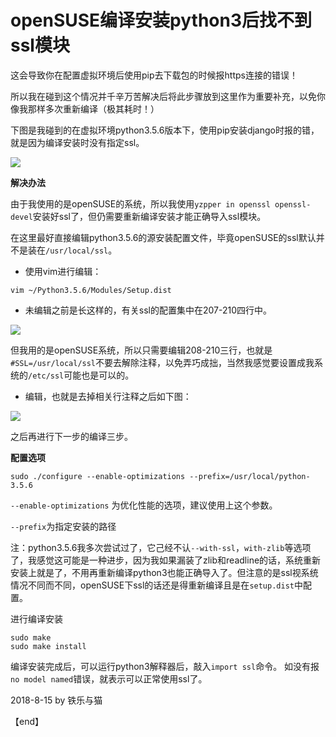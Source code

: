 # openSUSE编译安装python3后找不到ssl模块

这会导致你在配置虚拟环境后使用pip去下载包的时候报https连接的错误！

所以我在碰到这个情况并千辛万苦解决后将此步骤放到这里作为重要补充，以免你像我那样多次重新编译（极其耗时！）

下图是我碰到的在虚拟环境python3.5.6版本下，使用pip安装django时报的错，就是因为编译安装时没有指定ssl。

![](https://www.tielemao.com/wp-content/uploads/2018/08/pip-in-django-ssl.jpg)

**解决办法**

由于我使用的是openSUSE的系统，所以我使用`yzpper in openssl openssl-devel`安装好ssl了，但仍需要重新编译安装才能正确导入ssl模块。

在这里最好直接编辑python3.5.6的源安装配置文件，毕竟openSUSE的ssl默认并不是装在`/usr/local/ssl`。

* 使用vim进行编辑：

`vim ~/Python3.5.6/Modules/Setup.dist`

* 未编辑之前是长这样的，有关ssl的配置集中在207-210四行中。

![](https://www.tielemao.com/wp-content/uploads/2018/08/python3-setup-ssl.jpg)

但我用的是openSUSE系统，所以只需要编辑208-210三行，也就是`#SSL=/usr/local/ssl`不要去解除注释，以免弄巧成拙，当然我感觉要设置成我系统的`/etc/ssl`可能也是可以的。

* 编辑，也就是去掉相关行注释之后如下图：

![](https://www.tielemao.com/wp-content/uploads/2018/08/opensuse-python3-ssl.jpg)

之后再进行下一步的编译三步。

**配置选项**

`sudo ./configure --enable-optimizations --prefix=/usr/local/python-3.5.6`

`--enable-optimizations` 为优化性能的选项，建议使用上这个参数。

`--prefix`为指定安装的路径

注：python3.5.6我多次尝试过了，它己经不认`--with-ssl`，`with-zlib`等选项了，我感觉这可能是一种进步，因为我如果漏装了zlib和readline的话，系统重新安装上就是了，不用再重新编译python3也能正确导入了。但注意的是ssl视系统情况不同而不同，openSUSE下ssl的话还是得重新编译且是在`setup.dist`中配置。

进行编译安装

```
sudo make
sudo make install
```

编译安装完成后，可以运行python3解释器后，敲入`import ssl`命令。
如没有报`no model named`错误，就表示可以正常使用ssl了。

2018-8-15
by 铁乐与猫

【end】

